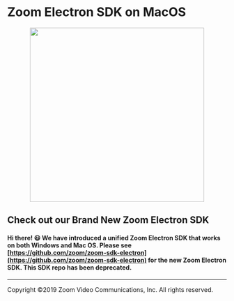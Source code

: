 # Zoom Electron SDK on MacOS
<div align="center">
<img src="https://s3.amazonaws.com/user-content.stoplight.io/8987/1541013063688" width="400px" max-height="400px" style="margin:auto;"/>
</div>

## Check out our Brand New Zoom Electron SDK

#### Hi there! :smiley: We have introduced a unified Zoom Electron SDK that works on both Windows and Mac OS. Please see [https://github.com/zoom/zoom-sdk-electron](https://github.com/zoom/zoom-sdk-electron) for the new Zoom Electron SDK. This SDK repo has been deprecated.


---
Copyright ©2019 Zoom Video Communications, Inc. All rights reserved.
